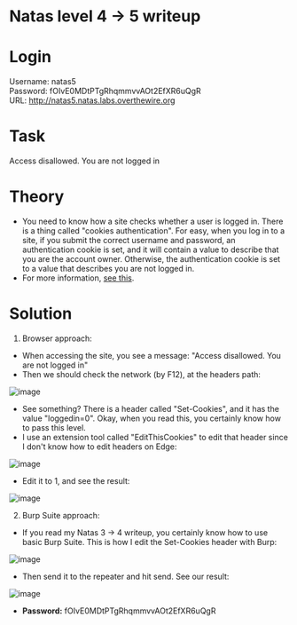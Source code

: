 <h1> Natas level 4 -> 5 writeup </h1>

# Login
Username: natas5  
Password: fOIvE0MDtPTgRhqmmvvAOt2EfXR6uQgR  
URL:      http://natas5.natas.labs.overthewire.org

# Task
Access disallowed. You are not logged in

# Theory
- You need to know how a site checks whether a user is logged in. There is a thing called "cookies authentication". For easy, when you log in to a site, if you submit the correct username and password, an authentication cookie is set, and it will contain a value to describe that you are the account owner. Otherwise, the authentication cookie is set to a value that describes you are not logged in.
- For more information, [see this](https://swagger.io/docs/specification/authentication/cookie-authentication/).

# Solution
1. Browser approach:
  - When accessing the site, you see a message: "Access disallowed. You are not logged in"
  - Then we should check the network (by F12), at the headers path:

  ![image](https://github.com/NoSpaceAvailable/OverTheWire_Natas/assets/143888307/30652786-627a-459d-b779-43706df9b235)
  
  - See something? There is a header called "Set-Cookies", and it has the value "loggedin=0". Okay, when you read this, you certainly know how to pass this level.
  - I use an extension tool called "EditThisCookies" to edit that header since I don't know how to edit headers on Edge:

  ![image](https://github.com/NoSpaceAvailable/OverTheWire_Natas/assets/143888307/ccb5cf66-dde5-4479-a81f-e7ec3fac8f28)

  - Edit it to 1, and see the result:

  ![image](https://github.com/NoSpaceAvailable/OverTheWire_Natas/assets/143888307/abfaa2f4-ea8a-4e3b-b383-0ed303ae1550)

2. Burp Suite approach:
  - If you read my Natas 3 -> 4 writeup, you certainly know how to use basic Burp Suite. This is how I edit the Set-Cookies header with Burp:

  ![image](https://github.com/NoSpaceAvailable/OverTheWire_Natas/assets/143888307/56e38f27-3d21-4f2a-8307-e8803752d1d0)

  - Then send it to the repeater and hit send. See our result:

  ![image](https://github.com/NoSpaceAvailable/OverTheWire_Natas/assets/143888307/9ea1c723-2d5a-4791-a037-f37c6596c323)

- **Password:** fOIvE0MDtPTgRhqmmvvAOt2EfXR6uQgR
